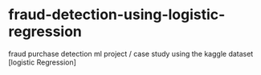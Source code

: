 # fraud-detection-using-logistic-regression
fraud purchase detection ml project / case study using the kaggle dataset [logistic Regression]
